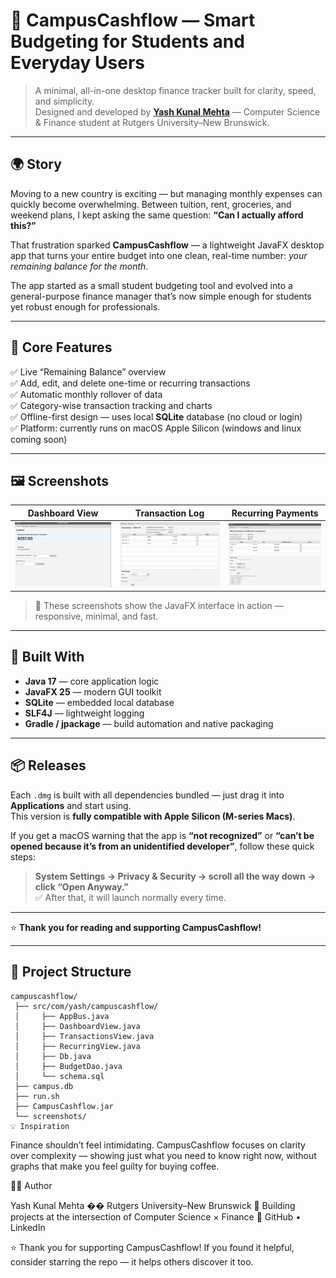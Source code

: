# 💸 CampusCashflow — Smart Budgeting for Students and Everyday Users  

> A minimal, all-in-one desktop finance tracker built for clarity, speed, and simplicity.  
> Designed and developed by [**Yash Kunal Mehta**](https://github.com/Yash-Mehtaa) — Computer Science & Finance student at Rutgers University–New Brunswick.

---

## 🌍 Story  

Moving to a new country is exciting — but managing monthly expenses can quickly become overwhelming. Between tuition, rent, groceries, and weekend plans, I kept asking the same question: **“Can I actually afford this?”**  

That frustration sparked **CampusCashflow** — a lightweight JavaFX desktop app that turns your entire budget into one clean, real-time number: *your remaining balance for the month.*  

The app started as a small student budgeting tool and evolved into a general-purpose finance manager that’s now simple enough for students yet robust enough for professionals.

---

## 🚀 Core Features  
✅ Live “Remaining Balance” overview  
✅ Add, edit, and delete one-time or recurring transactions  
✅ Automatic monthly rollover of data  
✅ Category-wise transaction tracking and charts  
✅ Offline-first design — uses local **SQLite** database (no cloud or login)  
✅ Platform: currently runs on macOS Apple Silicon (windows and linux coming soon)

---

## 🖼️ Screenshots  

| Dashboard View | Transaction Log | Recurring Payments |
|-----------------|-----------------|--------------------|
| ![Dashboard](screenshots/dashboard.png) | ![Transactions](screenshots/transactions.png) | ![Recurring](screenshots/recurring.png) |

> 📸 These screenshots show the JavaFX interface in action — responsive, minimal, and fast.  

---

## 🧠 Built With  
- **Java 17** — core application logic  
- **JavaFX 25** — modern GUI toolkit  
- **SQLite** — embedded local database  
- **SLF4J** — lightweight logging  
- **Gradle / jpackage** — build automation and native packaging  

---

## 📦 Releases  

Each `.dmg` is built with all dependencies bundled — just drag it into **Applications** and start using.  
This version is **fully compatible with Apple Silicon (M-series Macs)**.

If you get a macOS warning that the app is **“not recognized”** or **“can’t be opened because it’s from an unidentified developer”**, follow these quick steps:  

> **System Settings → Privacy & Security → scroll all the way down → click “Open Anyway.”**  
✅ After that, it will launch normally every time.

---

⭐ **Thank you for reading and supporting CampusCashflow!**

---

## 🧭 Project Structure  

```plaintext
campuscashflow/
 ├── src/com/yash/campuscashflow/
 │     ├── AppBus.java
 │     ├── DashboardView.java
 │     ├── TransactionsView.java
 │     ├── RecurringView.java
 │     ├── Db.java
 │     ├── BudgetDao.java
 │     └── schema.sql
 ├── campus.db
 ├── run.sh
 ├── CampusCashflow.jar
 └── screenshots/
💡 Inspiration

```

Finance shouldn’t feel intimidating.
CampusCashflow focuses on clarity over complexity — showing just what you need to know right now, without graphs that make you feel guilty for buying coffee.

👨‍💻 Author

Yash Kunal Mehta
�� Rutgers University–New Brunswick
💼 Building projects at the intersection of Computer Science × Finance
🔗 GitHub
 • LinkedIn

⭐ Thank you for supporting CampusCashflow!
If you found it helpful, consider starring the repo — it helps others discover it too.
